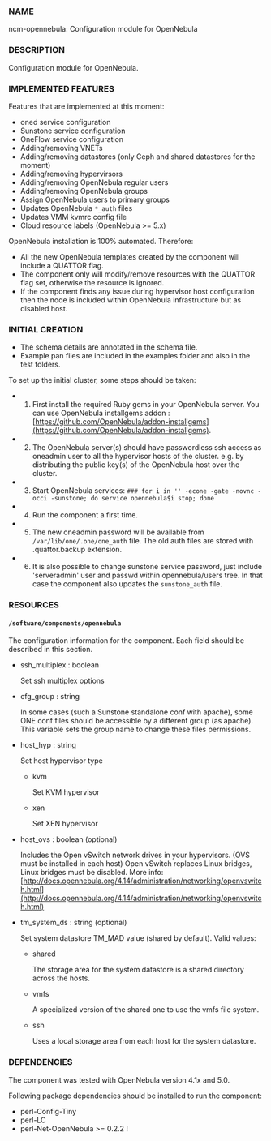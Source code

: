 ### NAME

ncm-opennebula: Configuration module for OpenNebula

### DESCRIPTION

Configuration module for OpenNebula.

### IMPLEMENTED FEATURES

Features that are implemented at this moment:

- oned service configuration
- Sunstone service configuration
- OneFlow service configuration
- Adding/removing VNETs
- Adding/removing datastores (only Ceph and shared datastores for the moment)
- Adding/removing hypervirsors
- Adding/removing OpenNebula regular users
- Adding/removing OpenNebula groups
- Assign OpenNebula users to primary groups
- Updates OpenNebula `*_auth` files
- Updates VMM kvmrc config file
- Cloud resource labels (OpenNebula >= 5.x)

OpenNebula installation is 100% automated. Therefore:

- All the new OpenNebula templates created by the component will include a QUATTOR flag.
- The component only will modify/remove resources with the QUATTOR flag set, otherwise the resource is ignored.
- If the component finds any issue during hypervisor host configuration then the node is included within OpenNebula infrastructure but as disabled host.

### INITIAL CREATION

- The schema details are annotated in the schema file.
- Example pan files are included in the examples folder and also in the test folders.

To set up the initial cluster, some steps should be taken:

- 1. First install the required Ruby gems in your OpenNebula server.
You can use OpenNebula installgems addon : [https://github.com/OpenNebula/addon-installgems](https://github.com/OpenNebula/addon-installgems).
- 2. The OpenNebula server(s) should have passwordless ssh access as oneadmin user to all the hypervisor hosts of the cluster.
 e.g. by distributing the public key(s) of the OpenNebula host over the cluster.
- 3. Start OpenNebula services: `### for i in '' -econe -gate -novnc -occi -sunstone; do service opennebula$i stop; done`
- 4. Run the component a first time.
- 5. The new oneadmin password will be available from `/var/lib/one/.one/one_auth` file.
The old auth files are stored with .quattor.backup extension.
- 6. It is also possible to change sunstone service password, just include
'serveradmin' user and passwd within opennebula/users tree.
In that case the component also updates the `sunstone_auth` file.

### RESOURCES

#### `/software/components/opennebula`

The configuration information for the component.  Each field should
be described in this section.

- ssh\_multiplex : boolean

    Set ssh multiplex options

- cfg\_group : string

    In some cases (such a Sunstone standalone conf with apache), some ONE conf files should be accessible by a different group (as apache).
    This variable sets the group name to change these files permissions.

- host\_hyp : string

    Set host hypervisor type

    - kvm

        Set KVM hypervisor

    - xen

        Set XEN hypervisor

- host\_ovs : boolean (optional)

    Includes the Open vSwitch network drives in your hypervisors. (OVS must be installed in each host)
    Open vSwitch replaces Linux bridges, Linux bridges must be disabled.
    More info: [http://docs.opennebula.org/4.14/administration/networking/openvswitch.html](http://docs.opennebula.org/4.14/administration/networking/openvswitch.html)

- tm\_system\_ds : string (optional)

    Set system datastore TM\_MAD value (shared by default). Valid values:

    - shared

        The storage area for the system datastore is a shared directory across the hosts.

    - vmfs

        A specialized version of the shared one to use the vmfs file system.

    - ssh

        Uses a local storage area from each host for the system datastore.

### DEPENDENCIES

The component was tested with OpenNebula version 4.1x and 5.0.

Following package dependencies should be installed to run the component:

- perl-Config-Tiny
- perl-LC
- perl-Net-OpenNebula >= 0.2.2 !
